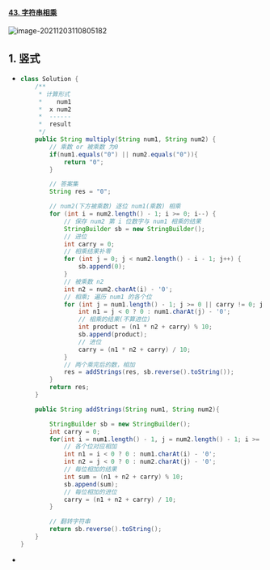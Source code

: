 #### [43. 字符串相乘](https://leetcode-cn.com/problems/multiply-strings/)

![image-20211203110805182](https://raw.githubusercontent.com/TWDH/Leetcode-From-Zero/pictures/img/image-20211203110805182.png)

## 1. 竖式

- ```java
  class Solution {
      /**
       * 计算形式
       *    num1
       *  x num2
       *  ------
       *  result
       */
      public String multiply(String num1, String num2) {
          // 乘数 or 被乘数 为0
          if(num1.equals("0") || num2.equals("0")){
              return "0";
          }
  
          // 答案集
          String res = "0";
  
          // num2(下方被乘数) 逐位 num1(乘数) 相乘
          for (int i = num2.length() - 1; i >= 0; i--) {
              // 保存 num2 第 i 位数字与 num1 相乘的结果
              StringBuilder sb = new StringBuilder();
              // 进位
              int carry = 0;
              // 相乘结果补零
              for (int j = 0; j < num2.length() - i - 1; j++) {
                  sb.append(0);
              }
              // 被乘数 n2
              int n2 = num2.charAt(i) - '0';
              // 相乘; 遍历 num1 的各个位
              for (int j = num1.length() - 1; j >= 0 || carry != 0; j--) {
                  int n1 = j < 0 ? 0 : num1.charAt(j) - '0';
                  // 相乘的结果(不算进位)
                  int product = (n1 * n2 + carry) % 10;
                  sb.append(product);
                  // 进位
                  carry = (n1 * n2 + carry) / 10;
              }
              // 两个乘完后的数，相加
              res = addStrings(res, sb.reverse().toString());
          }
          return res;
      }
  
      public String addStrings(String num1, String num2){
  
          StringBuilder sb = new StringBuilder();
          int carry = 0;
          for(int i = num1.length() - 1, j = num2.length() - 1; i >= 0 || j >= 0 || carry != 0; i--, j--){
              // 各个位对应相加
              int n1 = i < 0 ? 0 : num1.charAt(i) - '0';
              int n2 = j < 0 ? 0 : num2.charAt(j) - '0';
              // 每位相加的结果
              int sum = (n1 + n2 + carry) % 10;
              sb.append(sum);
              // 每位相加的进位
              carry = (n1 + n2 + carry) / 10;
          }
  
          // 翻转字符串
          return sb.reverse().toString();
      }
  }
  ```

- 